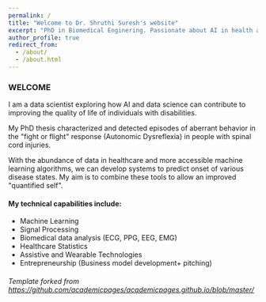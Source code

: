 ```yaml
---
permalink: /
title: "Welcome to Dr. Shruthi Suresh's website"
excerpt: "PhD in Biomedical Enginering. Passionate about AI in health and wearables"
author_profile: true
redirect_from: 
  - /about/
  - /about.html
---
```

### WELCOME 

I am a data scientist exploring how AI and data science can contribute to improving the quality of life of individuals with disabilities. 

My PhD thesis characterized and detected episodes of aberrant behavior in the "fight or flight" response (Autonomic Dysreflexia) in people with spinal cord injuries.

With the abundance of data in healthcare and more accessible machine learning algorithms, we can develop systems to predict onset of various disease states. 
My aim is to combine these tools to allow an improved "quantified self".  

#### My technical capabilities include:
- Machine Learning
- Signal Processing
- Biomedical data analysis (ECG, PPG, EEG, EMG)
- Healthcare Statistics
- Assistive and Wearable Technologies
- Entrepreneurship (Business model development+ pitching) 


###### Template forked from  https://github.com/academicpages/academicpages.github.io/blob/master/ 

